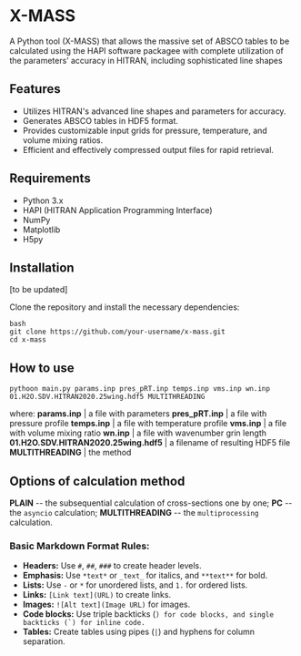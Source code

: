 # X-MASS

A Python tool (X-MASS) that allows the massive set of ABSCO tables to be calculated using the HAPI software packagee with complete utilization of the parameters’ accuracy in HITRAN, including sophisticated line shapes

## Features

- Utilizes HITRAN's advanced line shapes and parameters for accuracy.
- Generates ABSCO tables in HDF5 format.
- Provides customizable input grids for pressure, temperature, and volume mixing ratios.
- Efficient and effectively compressed output files for rapid retrieval.

## Requirements

- Python 3.x
- HAPI (HITRAN Application Programming Interface)
- NumPy
- Matplotlib
- H5py

## Installation

[to be updated]

Clone the repository and install the necessary dependencies:

```
bash
git clone https://github.com/your-username/x-mass.git
cd x-mass 
```

## How to use 

`pythoon main.py params.inp pres_pRT.inp temps.inp vms.inp wn.inp 01.H2O.SDV.HITRAN2020.25wing.hdf5 MULTITHREADING `

where: 
**params.inp** | a file with parameters
**pres_pRT.inp** | a file with pressure profile
**temps.inp** | a file with temperature profile
**vms.inp** | a file with volume mixing ratio
**wn.inp** | a file with wavenumber grin length
**01.H2O.SDV.HITRAN2020.25wing.hdf5** | a filename of resulting HDF5 file
**MULTITHREADING** | the method

## Options of calculation method

**PLAIN** -- the subsequential calculation of cross-sections one by one;
**PC** -- the ```asyncio``` calculation;
**MULTITHREADING** -- the ```multiprocessing``` calculation.










### Basic Markdown Format Rules:
- **Headers:** Use `#`, `##`, `###` to create header levels.
- **Emphasis:** Use `*text*` or `_text_` for italics, and `**text**` for bold.
- **Lists:** Use `-` or `*` for unordered lists, and `1.` for ordered lists.
- **Links:** `[Link text](URL)` to create links.
- **Images:** `![Alt text](Image URL)` for images.
- **Code blocks:** Use triple backticks (```) for code blocks, and single backticks (`) for inline code.```
- **Tables:** Create tables using pipes (`|`) and hyphens for column separation.






